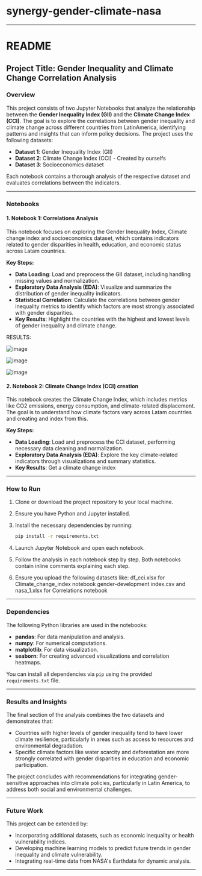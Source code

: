 # synergy-gender-climate-nasa
---

# README

## Project Title: Gender Inequality and Climate Change Correlation Analysis

### Overview

This project consists of two Jupyter Notebooks that analyze the relationship between the **Gender Inequality Index (GII)** and the **Climate Change Index (CCI)**. The goal is to explore the correlations between gender inequality and climate change across different countries from LatinAmerica, identifying patterns and insights that can inform policy decisions. The project uses the following datasets:

- **Dataset 1**: Gender Inequality Index (GII)
- **Dataset 2**: Climate Change Index (CCI) - Created by ourselfs
- **Dataset 3**: Socioeconomics dataset

Each notebook contains a thorough analysis of the respective dataset and evaluates correlations between the indicators.

---

### Notebooks

#### 1. **Notebook 1: Correlations Analysis**

This notebook focuses on exploring the Gender Inequality Index, Climate change index and socioeconomics dataset, which contains indicators related to gender disparities in health, education, and economic status across Latam countries.

**Key Steps:**
- **Data Loading**: Load and preprocess the GII dataset, including handling missing values and normalization.
- **Exploratory Data Analysis (EDA)**: Visualize and summarize the distribution of gender inequality indicators.
- **Statistical Correlation**: Calculate the correlations between gender inequality metrics to identify which factors are most strongly associated with gender disparities.
- **Key Results**: Highlight the countries with the highest and lowest levels of gender inequality and climate change.

RESULTS:

![image](https://github.com/user-attachments/assets/9766c6fb-11e4-47d8-b147-9033da76f6c0)

![image](https://github.com/user-attachments/assets/c2de0a50-abde-4f83-9c75-5fd1413360ff)

![image](https://github.com/user-attachments/assets/020ceb38-5761-4c90-9a47-9bacc04c95ed)


#### 2. **Notebook 2: Climate Change Index (CCI) creation**

This notebook creates the Climate Change Index, which includes metrics like CO2 emissions, energy consumption, and climate-related displacement. The goal is to understand how climate factors vary across Latam countries and creating and index from this.

**Key Steps:**
- **Data Loading**: Load and preprocess the CCI dataset, performing necessary data cleaning and normalization.
- **Exploratory Data Analysis (EDA)**: Explore the key climate-related indicators through visualizations and summary statistics.
- **Key Results**: Get a climate change index

---


### How to Run

1. Clone or download the project repository to your local machine.
2. Ensure you have Python and Jupyter installed.
3. Install the necessary dependencies by running:

   ```bash
   pip install -r requirements.txt
   ```

4. Launch Jupyter Notebook and open each notebook.

5. Follow the analysis in each notebook step by step. Both notebooks contain inline comments explaining each step.
6. Ensure you upload the following datasets like:
   df_cci.xlsx for Climate_change_index notebook
   gender-development index.csv and nasa_1.xlsx for Correlations notebook

---

### Dependencies

The following Python libraries are used in the notebooks:

- **pandas**: For data manipulation and analysis.
- **numpy**: For numerical computations.
- **matplotlib**: For data visualization.
- **seaborn**: For creating advanced visualizations and correlation heatmaps.

You can install all dependencies via `pip` using the provided `requirements.txt` file.

---

### Results and Insights

The final section of the analysis combines the two datasets and demonstrates that:
- Countries with higher levels of gender inequality tend to have lower climate resilience, particularly in areas such as access to resources and environmental degradation.
- Specific climate factors like water scarcity and deforestation are more strongly correlated with gender disparities in education and economic participation.

The project concludes with recommendations for integrating gender-sensitive approaches into climate policies, particularly in Latin America, to address both social and environmental challenges.

---

### Future Work

This project can be extended by:
- Incorporating additional datasets, such as economic inequality or health vulnerability indices.
- Developing machine learning models to predict future trends in gender inequality and climate vulnerability.
- Integrating real-time data from NASA's Earthdata for dynamic analysis.

---


